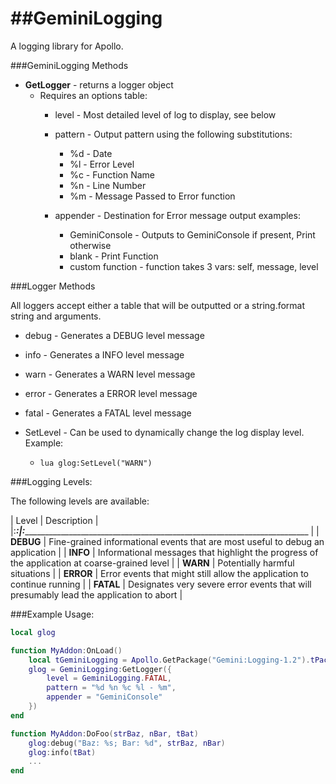 ##GeminiLogging
=============

A logging library for Apollo.

###GeminiLogging Methods
* **GetLogger** - returns a logger object
	* Requires an options table:
		* level - Most detailed level of log to display, see below

		* pattern - Output pattern using the following substitutions:
			* %d - Date
			* %l - Error Level
			* %c - Function Name
			* %n - Line Number
			* %m - Message Passed to Error function

		* appender - Destination for Error message output examples:
			* GeminiConsole - Outputs to GeminiConsole if present, Print otherwise
			* blank - Print Function
			* custom function - function takes 3 vars: self, message, level

###Logger Methods

All loggers accept either a table that will be outputted or a string.format string and arguments.

* debug - Generates a DEBUG level message

* info - Generates a INFO level message

* warn - Generates a WARN level message

* error - Generates a ERROR level message

* fatal - Generates a FATAL level message

* SetLevel - Can be used to dynamically change the log display level. Example:
	* ```lua glog:SetLevel("WARN") ```

###Logging Levels:

The following levels are available:

| Level | Description |
|:_______:|:______________________________________________________________________________ |
| **DEBUG** | Fine-grained informational events that are most useful to debug an application |
| **INFO**  | Informational messages that highlight the progress of the application at coarse-grained level |
| **WARN**  | Potentially harmful situations |
| **ERROR** | Error events that might still allow the application to continue running |
| **FATAL** | Designates very severe error events that will presumably lead the application to abort |

###Example Usage:

```lua
local glog

function MyAddon:OnLoad()
	local tGeminiLogging = Apollo.GetPackage("Gemini:Logging-1.2").tPackage
	glog = GeminiLogging:GetLogger({
        level = GeminiLogging.FATAL,
        pattern = "%d %n %c %l - %m",
        appender = "GeminiConsole"
    })
end

function MyAddon:DoFoo(strBaz, nBar, tBat)
	glog:debug("Baz: %s; Bar: %d", strBaz, nBar)
	glog:info(tBat)
	...
end
```